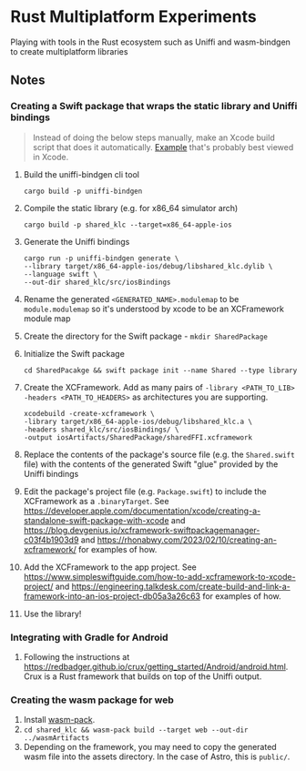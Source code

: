 # Rust Multiplatform Experiments

Playing with tools in the Rust ecosystem such as Uniffi and wasm-bindgen to create multiplatform libraries 

## Notes

### Creating a Swift package that wraps the static library and Uniffi bindings

> Instead of doing the below steps manually, make an Xcode build script that does it automatically. [Example](https://github.com/klcantrell/rust-multiplatform-experiments/blob/8e7bde0b081c335210a9d611f09e9a3de364870c/TryUniffiRust/TryUniffiRust.xcodeproj/project.pbxproj#L160-L178) that's probably best viewed in Xcode.

1. Build the uniffi-bindgen cli tool

    `cargo build -p uniffi-bindgen`

1. Compile the static library (e.g. for x86_64 simulator arch)

    `cargo build -p shared_klc --target=x86_64-apple-ios`

1. Generate the Uniffi bindings

    ```
    cargo run -p uniffi-bindgen generate \
    --library target/x86_64-apple-ios/debug/libshared_klc.dylib \
    --language swift \
    --out-dir shared_klc/src/iosBindings
    ```

1. Rename the generated `<GENERATED_NAME>.modulemap` to be `module.modulemap` so it's understood by xcode to be an XCFramework module map

1. Create the directory for the Swift package - `mkdir SharedPackage`

1. Initialize the Swift package

    `cd SharedPacakge && swift package init --name Shared --type library`

1. Create the XCFramework. Add as many pairs of `-library <PATH_TO_LIB> -headers <PATH_TO_HEADERS>` as architectures you are supporting.

    ```
    xcodebuild -create-xcframework \
    -library target/x86_64-apple-ios/debug/libshared_klc.a \
    -headers shared_klc/src/iosBindings/ \
    -output iosArtifacts/SharedPackage/sharedFFI.xcframework
    ```

1. Replace the contents of the package's source file (e.g. the `Shared.swift` file) with the contents of the generated Swift "glue" provided by the Uniffi bindings

1. Edit the package's project file (e.g. `Package.swift`) to include the XCFramework as a `.binaryTarget`. See https://developer.apple.com/documentation/xcode/creating-a-standalone-swift-package-with-xcode and https://blog.devgenius.io/xcframework-swiftpackagemanager-c03f4b1903d9 and https://rhonabwy.com/2023/02/10/creating-an-xcframework/ for examples of how.

1. Add the XCFramework to the app project. See https://www.simpleswiftguide.com/how-to-add-xcframework-to-xcode-project/ and https://engineering.talkdesk.com/create-build-and-link-a-framework-into-an-ios-project-db05a3a26c63 for examples of how.

1. Use the library!


### Integrating with Gradle for Android

1. Following the instructions at https://redbadger.github.io/crux/getting_started/Android/android.html. Crux is a Rust framework that builds on top of the Uniffi output.

### Creating the wasm package for web

1. Install [wasm-pack](https://rustwasm.github.io/wasm-pack/installer/).
1. `cd shared_klc && wasm-pack build --target web --out-dir ../wasmArtifacts`
1. Depending on the framework, you may need to copy the generated wasm file into the assets directory. In the case of Astro, this is `public/`.
